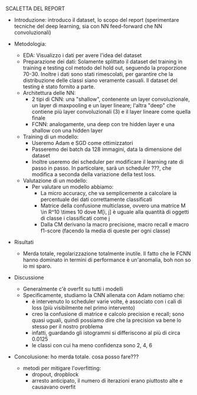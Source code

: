 SCALETTA DEL REPORT

* Introduzione: introduco il dataset, lo scopo del report (sperimentare tecniche del deep learning, sia con NN feed-forward che NN convoluzionali)

* Metodologia:
    * EDA: Visualizzo i dati per avere l'idea del dataset
    * Preparazione dei dati: Solamente splittato il dataset del training in training e testing col metodo del hold out, seguendo la proporzione 70-30. Inoltre i dati sono stati rimescolati, per garantire che la distribuzione delle classi siano veramente casuali. Il dataset del testing è stato fornito a parte.
    * Architettura delle NN:
        * 2 tipi di CNN: una "shallow", contenente un layer convoluzionale, un layer di maxpooling e un layer lineare; l'altra "deep" che contiene più layer convoluzionali (3) e il layer lineare come quella finale
        * FCNN: analogamente, una deep con tre hidden layer e una shallow con una hidden layer
    * Training di un modello:
        * Useremo Adam e SGD come ottimizzatori
        * Passeremo dei batch da 128 immagini, data la dimensione del dataset
        * Inoltre useremo dei scheduler per modificare il learning rate di passo in passo. In particolare, sarà un scheduler ???, che modifica a seconda della variazione della test loss.
    * Valutazione di un modello:
        * Per valutare un modello abbiamo:
            * La micro accuracy, che va semplicemente a calcolare la percentuale dei dati correttamente classificati
            * Matrice della confusione multiclasse, ovvero una matrice M \in R^10 \times 10 dove M[i, j] è uguale alla quantità di oggetti di classe i classificati come j
            * Dalla CM derivano la macro precisione, macro recall e macro f1-score (facendo la media di queste per ogni classe)

* Risultati
    * Merda totale, regolarizzazione totalmente inutile. Il fatto che le FCNN hanno dominato in termini di performance è un'anomalia, boh non so io mi sparo.

* Discussione
    * Generalmente c'è overfit su tutti i modelli
    * Specificamente, studiamo la CNN allenata con Adam notiamo che:
        * è intervenuto lo scheduler varie volte, è associato con i cali di loss (più visibilmente nel primo intervento)
        * creo la confusione di matrice e calcolo precision e recall; sono quasi uguali, quindi possiamo dire che la precision va bene lo stesso per il nostro problema
        * infatti, guardando gli istogrammi si differiscono al più di circa 0.0125
        * le classi con cui ha meno confidenza sono 2, 4, 6

* Concolusione: ho merda totale. cosa posso fare???
    * metodi per mitigare l'overfitting:
        * dropout, dropblock
        * arresto anticipato, il numero di iterazioni erano piuttosto alte e causavano overfit